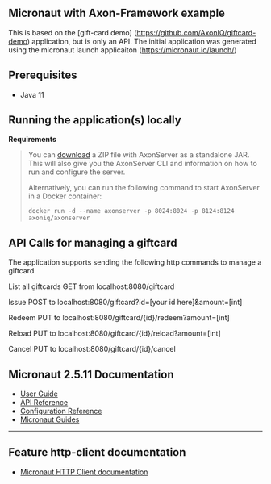 ## Micronaut with Axon-Framework example
This is based on the [gift-card demo] (https://github.com/AxonIQ/giftcard-demo) application, but is only an API.
The initial application was generated using the micronaut launch applicaiton (https://micronaut.io/launch/)

## Prerequisites

- Java 11

## Running the application(s) locally

**Requirements**

> You can [download](https://download.axoniq.io/axonserver/AxonServer.zip) a ZIP file with AxonServer as a standalone JAR. This will also give you the AxonServer CLI and information on how to run and configure the server.
>
> Alternatively, you can run the following command to start AxonServer in a Docker container:
>
> ```
> docker run -d --name axonserver -p 8024:8024 -p 8124:8124 axoniq/axonserver
> ```

## API Calls for managing a giftcard
The application supports sending the following http commands to manage a giftcard

List all giftcards
GET from localhost:8080/giftcard 

Issue
POST to localhost:8080/giftcard?id=[your id here]&amount=[int]

Redeem
PUT to localhost:8080/giftcard/{id}/redeem?amount=[int]

Reload
PUT to localhost:8080/giftcard/{id}/reload?amount=[int]

Cancel
PUT to localhost:8080/giftcard/{id}/cancel


## Micronaut 2.5.11 Documentation

- [User Guide](https://docs.micronaut.io/2.5.11/guide/index.html)
- [API Reference](https://docs.micronaut.io/2.5.11/api/index.html)
- [Configuration Reference](https://docs.micronaut.io/2.5.11/guide/configurationreference.html)
- [Micronaut Guides](https://guides.micronaut.io/index.html)
---

## Feature http-client documentation

- [Micronaut HTTP Client documentation](https://docs.micronaut.io/latest/guide/index.html#httpClient)
